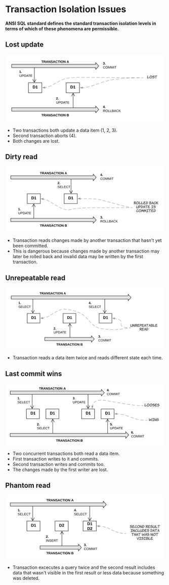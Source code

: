 # Transaction Isolation Issues

**ANSI SQL standard defines the standard transaction isolation levels in terms of which of these phenomena are permissible.**

## Lost update

![Lost update](./images/isolation_issues_lost_update.svg)

* Two transactions both update a data item (1, 2, 3).
* Second transaction aborts (4).
* Both changes are lost.

## Dirty read

![Dirty read](./images/isolation_issues_dirty_read.svg)

* Transaction reads changes made by another transaction that hasn't yet been committed.
* This is dangerous because changes made by another transaction may later be rolled back and invalid data may be written by the first transaction.

## Unrepeatable read

![Unrepeatable read](./images/isolation_issues_unrepeatable_read.svg)

* Transaction reads a data item twice and reads different state each time.

## Last commit wins

![Last commit wins](./images/isolation_issues_last_commit_wins.svg)

* Two concurrent transactions both read a data item.
* First transaction writes to it and commits.
* Second transaction writes and commits too.
* The changes made by the first writer are lost.

## Phantom read

![Phantom read](./images/isolation_issues_phantom_read.svg)

* Transaction excecutes a query twice and the second result includes data that wasn't visible in the first result or less data because something was deleted.
